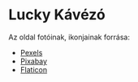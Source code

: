 # Lucky Kávézó


Az oldal fotóinak, ikonjainak forrása:

* [Pexels](https://www.pexels.com/hu-hu/)
* [Pixabay](https://pixabay.com/hu/)
* [Flaticon](https://www.flaticon.com/)